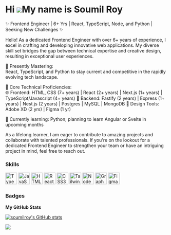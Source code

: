 Hi ![](https://user-images.githubusercontent.com/18350557/176309783-0785949b-9127-417c-8b55-ab5a4333674e.gif)My name is Soumil Roy
==================================================================================================================================

✨ Frontend Engineer | 6+ Yrs | React, TypeScript, Node, and Python | Seeking New Challenges ✨

Hello! As a dedicated Frontend Engineer with over 6+ years of experience, I excel in crafting and developing innovative web applications. My diverse skill set bridges the gap between technical expertise and creative design, resulting in exceptional user experiences.

🎯 Presently Mastering: <br />
React, TypeScript, and Python to stay current and competitive in the rapidly evolving tech landscape.

🔧 Core Technical Proficiencies: <br />
🌐 Frontend: HTML, CSS (7+ years) | React (2+ years) | Next.js (1+ years) | TypeScript/Javascript (4+ years)
🔩 Backend: Fastify (2 years) | Express (1+ years) | Nest.js (2 years) | Postgres | MySQL | MongoDB
🎨 Design Tools: Adobe XD (2 yrs) | Figma (1 yr)

🧠 Currently learning: Python; planning to learn Angular or Svelte in upcoming months

As a lifelong learner, I am eager to contribute to amazing projects and collaborate with talented professionals. If you're on the lookout for a dedicated Frontend Engineer to strengthen your team or have an intriguing project in mind, feel free to reach out. 

### Skills

<p align="left">
<a href="https://www.typescriptlang.org/" target="_blank" rel="noreferrer"><img src="https://raw.githubusercontent.com/danielcranney/readme-generator/main/public/icons/skills/typescript-colored.svg" width="36" height="36" alt="TypeScript" /></a>
<a href="https://developer.mozilla.org/en-US/docs/Web/JavaScript" target="_blank" rel="noreferrer"><img src="https://raw.githubusercontent.com/danielcranney/readme-generator/main/public/icons/skills/javascript-colored.svg" width="36" height="36" alt="JavaScript" /></a>
<a href="https://developer.mozilla.org/en-US/docs/Glossary/HTML5" target="_blank" rel="noreferrer"><img src="https://raw.githubusercontent.com/danielcranney/readme-generator/main/public/icons/skills/html5-colored.svg" width="36" height="36" alt="HTML5" /></a>
<a href="https://reactjs.org/" target="_blank" rel="noreferrer"><img src="https://raw.githubusercontent.com/danielcranney/readme-generator/main/public/icons/skills/react-colored.svg" width="36" height="36" alt="React" /></a>
<a href="https://www.w3.org/TR/CSS/#css" target="_blank" rel="noreferrer"><img src="https://raw.githubusercontent.com/danielcranney/readme-generator/main/public/icons/skills/css3-colored.svg" width="36" height="36" alt="CSS3" /></a>
<a href="https://tailwindcss.com/" target="_blank" rel="noreferrer"><img src="https://raw.githubusercontent.com/danielcranney/readme-generator/main/public/icons/skills/tailwindcss-colored.svg" width="36" height="36" alt="TailwindCSS" /></a>
<a href="https://nodejs.org/en/" target="_blank" rel="noreferrer"><img src="https://raw.githubusercontent.com/danielcranney/readme-generator/main/public/icons/skills/nodejs-colored.svg" width="36" height="36" alt="NodeJS" /></a>
<a href="https://graphql.org/" target="_blank" rel="noreferrer"><img src="https://raw.githubusercontent.com/danielcranney/readme-generator/main/public/icons/skills/graphql-colored.svg" width="36" height="36" alt="GraphQL" /></a>
<a href="https://www.figma.com/" target="_blank" rel="noreferrer"><img src="https://raw.githubusercontent.com/danielcranney/readme-generator/main/public/icons/skills/figma-colored.svg" width="36" height="36" alt="Figma" /></a>
</p>


### Badges

<b>My GitHub Stats</b>

<a href="http://www.github.com/soumilroy"><img src="https://github-readme-stats.vercel.app/api?username=soumilroy&show_icons=true&hide=stars,&count_private=true&title_color=0891b2&text_color=ffffff&icon_color=0891b2&bg_color=1c1917&hide_border=true&show_icons=true" alt="soumilroy's GitHub stats" /></a>

<a href="http://www.github.com/soumilroy"><img src="https://github-readme-streak-stats.herokuapp.com/?user=soumilroy&stroke=ffffff&background=1c1917&ring=0891b2&fire=0891b2&currStreakNum=ffffff&currStreakLabel=0891b2&sideNums=ffffff&sideLabels=ffffff&dates=ffffff&hide_border=true" /></a>
